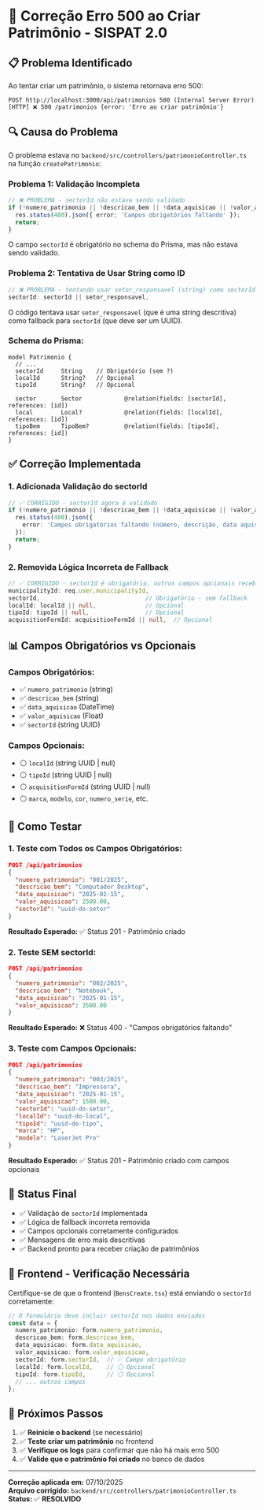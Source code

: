 # 🔧 Correção Erro 500 ao Criar Patrimônio - SISPAT 2.0

## 📋 Problema Identificado

Ao tentar criar um patrimônio, o sistema retornava erro 500:
```
POST http://localhost:3000/api/patrimonios 500 (Internal Server Error)
[HTTP] ❌ 500 /patrimonios {error: 'Erro ao criar patrimônio'}
```

## 🔍 **Causa do Problema**

O problema estava no `backend/src/controllers/patrimonioController.ts` na função `createPatrimonio`:

### **Problema 1: Validação Incompleta**
```typescript
// ❌ PROBLEMA - sectorId não estava sendo validado
if (!numero_patrimonio || !descricao_bem || !data_aquisicao || !valor_aquisicao) {
  res.status(400).json({ error: 'Campos obrigatórios faltando' });
  return;
}
```

O campo `sectorId` é obrigatório no schema do Prisma, mas não estava sendo validado.

### **Problema 2: Tentativa de Usar String como ID**
```typescript
// ❌ PROBLEMA - tentando usar setor_responsavel (string) como sectorId
sectorId: sectorId || setor_responsavel,
```

O código tentava usar `setor_responsavel` (que é uma string descritiva) como fallback para `sectorId` (que deve ser um UUID).

### **Schema do Prisma:**
```prisma
model Patrimonio {
  // ...
  sectorId     String    // Obrigatório (sem ?)
  localId      String?   // Opcional
  tipoId       String?   // Opcional
  
  sector       Sector            @relation(fields: [sectorId], references: [id])
  local        Local?            @relation(fields: [localId], references: [id])
  tipoBem      TipoBem?          @relation(fields: [tipoId], references: [id])
}
```

## ✅ **Correção Implementada**

### **1. Adicionada Validação do sectorId**
```typescript
// ✅ CORRIGIDO - sectorId agora é validado
if (!numero_patrimonio || !descricao_bem || !data_aquisicao || !valor_aquisicao || !sectorId) {
  res.status(400).json({ 
    error: 'Campos obrigatórios faltando (número, descrição, data aquisição, valor e setor)' 
  });
  return;
}
```

### **2. Removida Lógica Incorreta de Fallback**
```typescript
// ✅ CORRIGIDO - sectorId é obrigatório, outros campos opcionais recebem null
municipalityId: req.user.municipalityId,
sectorId,                              // Obrigatório - sem fallback
localId: localId || null,              // Opcional
tipoId: tipoId || null,                // Opcional
acquisitionFormId: acquisitionFormId || null,  // Opcional
```

## 📊 **Campos Obrigatórios vs Opcionais**

### **Campos Obrigatórios:**
- ✅ `numero_patrimonio` (string)
- ✅ `descricao_bem` (string)
- ✅ `data_aquisicao` (DateTime)
- ✅ `valor_aquisicao` (Float)
- ✅ `sectorId` (string UUID)

### **Campos Opcionais:**
- ⚪ `localId` (string UUID | null)
- ⚪ `tipoId` (string UUID | null)
- ⚪ `acquisitionFormId` (string UUID | null)
- ⚪ `marca`, `modelo`, `cor`, `numero_serie`, etc.

## 🧪 **Como Testar**

### **1. Teste com Todos os Campos Obrigatórios:**
```json
POST /api/patrimonios
{
  "numero_patrimonio": "001/2025",
  "descricao_bem": "Computador Desktop",
  "data_aquisicao": "2025-01-15",
  "valor_aquisicao": 2500.00,
  "sectorId": "uuid-do-setor"
}
```
**Resultado Esperado:** ✅ Status 201 - Patrimônio criado

### **2. Teste SEM sectorId:**
```json
POST /api/patrimonios
{
  "numero_patrimonio": "002/2025",
  "descricao_bem": "Notebook",
  "data_aquisicao": "2025-01-15",
  "valor_aquisicao": 3500.00
}
```
**Resultado Esperado:** ❌ Status 400 - "Campos obrigatórios faltando"

### **3. Teste com Campos Opcionais:**
```json
POST /api/patrimonios
{
  "numero_patrimonio": "003/2025",
  "descricao_bem": "Impressora",
  "data_aquisicao": "2025-01-15",
  "valor_aquisicao": 1500.00,
  "sectorId": "uuid-do-setor",
  "localId": "uuid-do-local",
  "tipoId": "uuid-do-tipo",
  "marca": "HP",
  "modelo": "LaserJet Pro"
}
```
**Resultado Esperado:** ✅ Status 201 - Patrimônio criado com campos opcionais

## 🎯 **Status Final**

- ✅ Validação de `sectorId` implementada
- ✅ Lógica de fallback incorreta removida
- ✅ Campos opcionais corretamente configurados
- ✅ Mensagens de erro mais descritivas
- ✅ Backend pronto para receber criação de patrimônios

## 📝 **Frontend - Verificação Necessária**

Certifique-se de que o frontend (`BensCreate.tsx`) está enviando o `sectorId` corretamente:

```typescript
// O formulário deve incluir sectorId nos dados enviados
const data = {
  numero_patrimonio: form.numero_patrimonio,
  descricao_bem: form.descricao_bem,
  data_aquisicao: form.data_aquisicao,
  valor_aquisicao: form.valor_aquisicao,
  sectorId: form.sectorId,  // ✅ Campo obrigatório
  localId: form.localId,    // ⚪ Opcional
  tipoId: form.tipoId,      // ⚪ Opcional
  // ... outros campos
};
```

## 🚀 **Próximos Passos**

1. ✅ **Reinicie o backend** (se necessário)
2. ✅ **Teste criar um patrimônio** no frontend
3. ✅ **Verifique os logs** para confirmar que não há mais erro 500
4. ✅ **Valide que o patrimônio foi criado** no banco de dados

---

**Correção aplicada em:** 07/10/2025  
**Arquivo corrigido:** `backend/src/controllers/patrimonioController.ts`  
**Status:** ✅ **RESOLVIDO**

